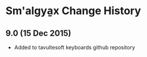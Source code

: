 Sm'algya̱x Change History
============================

9.0 (15 Dec 2015)
-----------------

* Added to tavultesoft keyboards github repository
